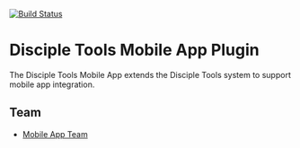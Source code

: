 [![Build Status](https://travis-ci.org/DiscipleTools/disciple-tools-mobile-app-plugin.svg?branch=master)](https://travis-ci.org/DiscipleTools/disciple-tools-mobile-app-plugin)

# Disciple Tools Mobile App Plugin
The Disciple Tools Mobile App extends the Disciple Tools system to support mobile app integration.

## Team
* [Mobile App Team](https://github.com/orgs/DiscipleTools/teams/mobile-app-lead-team)